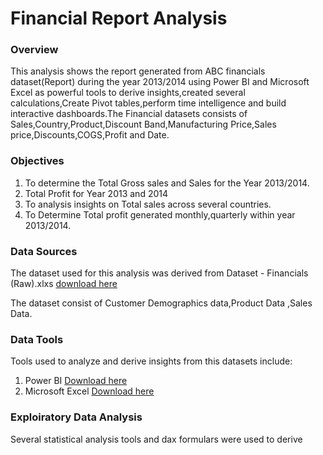 # Financial Report Analysis
### Overview

This analysis shows the report generated from ABC financials dataset(Report) during the year 2013/2014 using Power BI and Microsoft Excel as powerful tools to derive insights,created several calculations,Create Pivot tables,perform time intelligence and build interactive dashboards.The Financial datasets consists of Sales,Country,Product,Discount Band,Manufacturing Price,Sales price,Discounts,COGS,Profit and Date.

### Objectives
1. To determine the Total Gross sales and Sales for the Year 2013/2014.
2. Total Profit for Year 2013 and 2014
3. To analysis insights on Total sales across several countries.
4. To Determine Total profit generated monthly,quarterly within year 2013/2014.

### Data Sources
The dataset used for this analysis was derived from Dataset - Financials (Raw).xlxs [download here](https://1drv.ms/x/c/45ca2394ba60649c/EWvnYxly-eVNljPmbfSx9bMB3KH61U26GPsPLC1-BZ_IPQ?e=MKyqMn)

The dataset consist of Customer Demographics data,Product Data ,Sales Data.

### Data Tools
Tools used to analyze and derive insights from this datasets include: 
1. Power BI [Download here](https://1drv.ms/b/c/45ca2394ba60649c/ETxj9ndbychDn_XyFDjlMqEBYWbX7gpprkFldl5j5SQXtg?e=1Qh3zk)
2. Microsoft Excel  [Download here](https://1drv.ms/b/c/45ca2394ba60649c/EVA4jzlqW1dGgNLre9cGwyAB6dJ3OWRPzfexJm9MUVAIaQ?e=MVm1ql)

### Exploiratory Data Analysis
Several statistical analysis tools and dax formulars were used to derive 
